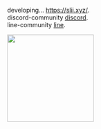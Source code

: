 developing... https://slii.xyz/.  
discord-community [discord](https://discord.gg/CCwTrB2k6r).  
line-community [line](https://line.me/ti/g2/qe5B4jkfc1Uf1IxhB1DsgSD6-ez5aSAlGEEpTg?utm_source=invitation&utm_medium=link_copy&utm_campaign=default).  
<div>
<img height="200em" src="https://github-readme-stats.vercel.app/api/top-langs/?username=katayama8000&layout=compact&hide_title=true&langs_count=6&bg_color=22272E&text_color=909DAB&hide_border=true" align = "left"/>
</div>

